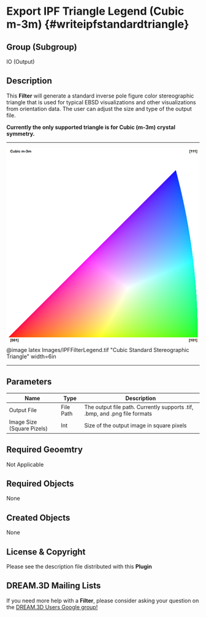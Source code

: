 Export IPF Triangle Legend (Cubic m-3m) {#writeipfstandardtriangle}
=============

## Group (Subgroup) ##
IO (Output)

## Description ##
This **Filter** will generate a standard inverse pole figure color stereographic triangle that is used for typical EBSD visualizations and other visualizations from orientation data. The user can adjust the size and type of the output file.

**Currently the only supported triangle is for Cubic (m-3m) crystal symmetry.**

-----

![Cubic Standard Stereographic Triangle](Images/IPFFilterLegend.png)
@image latex Images/IPFFilterLegend.tif "Cubic Standard Stereographic Triangle" width=6in

-----

## Parameters ##
| Name | Type | Description |
|------|------| ----------- |
| Output File | File Path | The output file path. Currently supports .tif, .bmp, and .png file formats |
| Image Size (Square Pizels) | Int | Size of the output image in square pixels |   

## Required Geoemtry ##
Not Applicable

## Required Objects ##
None

## Created Objects ##
None

## License & Copyright ##

Please see the description file distributed with this **Plugin**

## DREAM.3D Mailing Lists ##

If you need more help with a **Filter**, please consider asking your question on the [DREAM.3D Users Google group!](https://groups.google.com/forum/?hl=en#!forum/dream3d-users)



